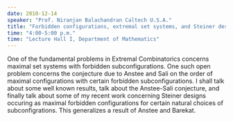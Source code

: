 ```yaml
---
date: 2010-12-14
speaker: "Prof. Niranjan Balachandran Caltech U.S.A."
title: "Forbidden configurations, extremal set systems, and Steiner designs"
time: "4:00-5:00 p.m." 
time: "Lecture Hall I, Department of Mathematics"
---
```

One of the fundamental problems in Extremal Combinatorics concerns
maximal set systems with forbidden subconfigurations. One such open
problem concerns the conjecture due to Anstee and Sali on the order
of maximal configurations with certain forbidden subconfigurations.
I shall talk about some well known results, talk about the Anstee-Sali
conjecture, and finally talk about some of my recent work concerning
Steiner designs occuring as maximal forbidden configurations for
certain natural choices of subconfigrations. This generalizes a
result of Anstee and Barekat.
